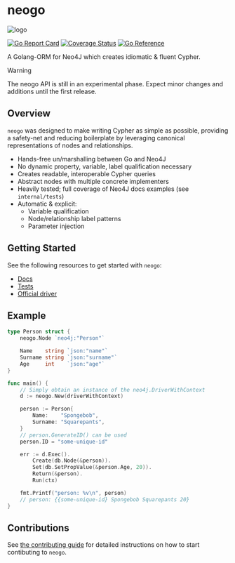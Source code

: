 # neogo

![logo](https://i.imgur.com/4bK7CqC.png)

[![Go Report Card](https://goreportcard.com/badge/github.com/rlch/neogo)](https://goreportcard.com/report/github.com/rlch/neogo) [![Coverage Status](https://coveralls.io/repos/github/rlch/neogo/badge.svg?branch=main)](https://coveralls.io/github/rlch/neogo?branch=main) [![Go Reference](https://pkg.go.dev/badge/github.com/rlch/neogo.svg)](https://pkg.go.dev/github.com/rlch/neogo)

A Golang-ORM for Neo4J which creates idiomatic & fluent Cypher.

> [!WARNING]
> The neogo API is still in an experimental phase. Expect minor changes and
> additions until the first release.


## Overview

`neogo` was designed to make writing Cypher as simple as possible, providing a
safety-net and reducing boilerplate by leveraging canonical representations of
nodes and relationships. 

- Hands-free un/marshalling between Go and Neo4J
- No dynamic property, variable, label qualification necessary
- Creates readable, interoperable Cypher queries
- Abstract nodes with multiple concrete implementers
- Heavily tested; full coverage of Neo4J docs examples (see `internal/tests`)
- Automatic & explicit:
    - Variable qualification
    - Node/relationship label patterns
    - Parameter injection

## Getting Started

See the following resources to get started with `neogo`:

- [Docs](https://pkg.go.dev/github.com/rlch/neogo)
- [Tests](https://github.com/rlch/neogo/tree/main/internal/tests)
- [Official driver](https://github.com/neo4j/neo4j-go-driver)


## Example


```go
type Person struct {
	neogo.Node `neo4j:"Person"`

	Name    string `json:"name"`
	Surname string `json:"surname"`
	Age     int    `json:"age"`
}

func main() {
    // Simply obtain an instance of the neo4j.DriverWithContext
    d := neogo.New(driverWithContext)

    person := Person{
        Name:    "Spongebob",
        Surname: "Squarepants",
    }
    // person.GenerateID() can be used
    person.ID = "some-unique-id"

    err := d.Exec().
        Create(db.Node(&person)).
        Set(db.SetPropValue(&person.Age, 20)).
        Return(&person).
        Run(ctx)

    fmt.Printf("person: %v\n", person)
    // person: {{some-unique-id} Spongebob Squarepants 20}
}
```


## Contributions

See [the contributing guide](CONTRIBUTING.md) for detailed instructions on how to start contibuting to `neogo`.
